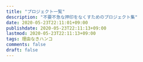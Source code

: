 ```yaml
---
title: "プロジェクト一覧"
description: "不要不急な押印をなくすためのプロジェクト集"
date: 2020-05-23T22:11:01+09:00
publishdate: 2020-05-23T22:11:13+09:00
lastmod: 2020-05-23T22:11:13+09:00
tags: 理由なきハンコ
comments: false
draft: false
---
```


